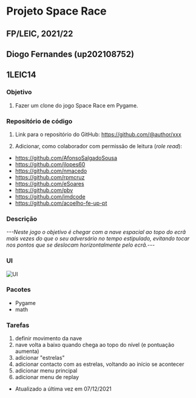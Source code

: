 # Projeto Space Race
## FP/LEIC, 2021/22
## Diogo Fernandes (up202108752)
## 1LEIC14

### Objetivo

1. Fazer um clone do jogo Space Race em Pygame.

### Repositório de código

1) Link para o repositório do GitHub: https://github.com/@author/xxx

2) Adicionar, como colaborador com permissão de leitura (*role read*):

- https://github.com/AfonsoSalgadoSousa
- https://github.com/jlopes60
- https://github.com/nmacedo
- https://github.com/rpmcruz
- https://github.com/eSoares
- https://github.com/pbv
- https://github.com/imdcode
- https://github.com/acoelho-fe-up-pt

### Descrição

*---Neste jogo o objetivo é chegar com a nave espacial ao topo do ecrã mais vezes do que o seu adversário no tempo estipulado,
evitando tocar nos pontos que se deslocam horizontalmente pelo ecrã.---*

### UI

![UI](ui.png)

### Pacotes

- Pygame
- math

### Tarefas

1. definir movimento da nave
2. nave volta a baixo quando chega ao topo do nível (e pontuação aumenta)
3. adicionar "estrelas"
4. adicionar contacto com as estrelas, voltando ao início se acontecer
5. adicionar menu principal
6. adicionar menu de replay

- Atualizado a última vez em 07/12/2021
